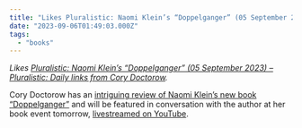 ```yaml
---
title: "Likes Pluralistic: Naomi Klein’s “Doppelganger” (05 September 2023) ..."
date: "2023-09-06T01:49:03.000Z"
tags: 
  - "books"
---
```


_Likes [Pluralistic: Naomi Klein’s “Doppelganger” (05 September 2023) – Pluralistic: Daily links from Cory Doctorow](https://pluralistic.net/2023/09/05/not-that-naomi/#if-the-naomi-be-klein-youre-doing-just-fine)._

Cory Doctorow has an [intriguing review of Naomi Klein’s new book “Doppelganger”](https://pluralistic.net/2023/09/05/not-that-naomi/#if-the-naomi-be-klein-youre-doing-just-fine) and will be featured in conversation with the author at her book event tomorrow, [livestreamed on YouTube](https://www.youtube.com/live/jIoAh-jxb2k).
